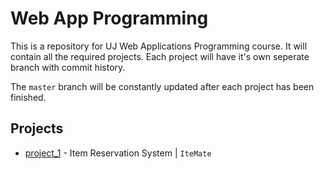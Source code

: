 # Web App Programming

This is a repository for UJ Web Applications Programming course. It will contain all the required projects. Each project will have it's own seperate branch with commit history.

The `master` branch will be constantly updated after each project has been finished.

## Projects

- [project_1](https://github.com/frieZZerr/UJ-Web-App-Programming/tree/project_1) - Item Reservation System | `IteMate`
